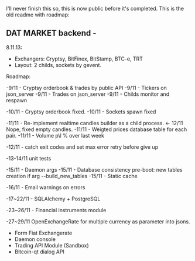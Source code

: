 I'll never finish this so, this is now public before it's completed. This is the old readme with roadmap:


DAT MARKET backend -
------------------

8.11.13:

- Exchangers: Cryptsy, BitFinex, BitStamp, BTC-e, TRT
- Layout: 2 childs, sockets by gevent.


Roadmap:

-9/11 - Cryptsy orderbook & trades by public API
-9/11 - Tickers on json_server
-9/11 - Trades on json_server
-9/11 - Childs monitor and respawn

-10/11 - Cryptsy orderbook fixed.
-10/11 - Sockets spawn fixed

-11/11 - Re-implement realtime candles builder as a child process. <- 12/11 Nope, fixed empty candles.
-11/11 - Weigted prices database table for each pair.
-11/11 - Volume p\l % over last week

-12/11 - catch exit codes and set max error retry before give up

-13-14/11 unit tests

-15/11 - Daemon args
-15/11 - Database consistency pre-boot: new tables creation if arg --build_new_tables
-15/11 - Static cache

-16/11 - Email warnings on errors

-17~22/11 - SQLAlchemy + PostgreSQL

-23~26/11 - Financial instruments module

-27~29/11 OpenExchangeRate for multiple currency as parameter into jsons.

- Form Fiat Exchangerate
- Daemon console
- Trading API Module (Sandbox)
- Bitcoin-qt dialog API
